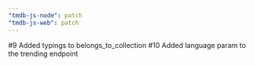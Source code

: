 ```yaml
---
"tmdb-js-node": patch
"tmdb-js-web": patch
---
```


#9 Added typings to belongs_to_collection
#10 Added language param to the trending endpoint
